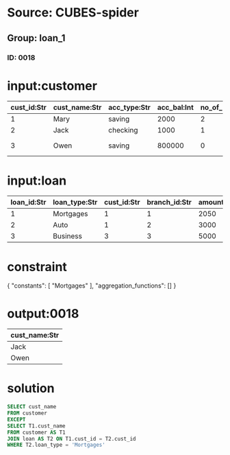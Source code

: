 # Source: CUBES-spider
## Group: loan_1
### ID: 0018

# input:customer

| cust_id:Str | cust_name:Str | acc_type:Str | acc_bal:Int | no_of_loans:Int | credit_score:Int | branch_id:Int | state:Str |
|---|---|---|---|---|---|---|---|
| 1 | Mary | saving | 2000 | 2 | 30 | 2 | Utah |
| 2 | Jack | checking | 1000 | 1 | 20 | 1 | Texas |
| 3 | Owen | saving | 800000 | 0 | 210 | 3 | New York |

# input:loan

| loan_id:Str | loan_type:Str | cust_id:Str | branch_id:Str | amount:Int |
|---|---|---|---|---|
| 1 | Mortgages | 1 | 1 | 2050 |
| 2 | Auto | 1 | 2 | 3000 |
| 3 | Business | 3 | 3 | 5000 |

# constraint

{
  "constants": [
    "Mortgages"
  ],
  "aggregation_functions": []
}

# output:0018

| cust_name:Str |
|---|
| Jack |
| Owen |

# solution

```sql
SELECT cust_name
FROM customer
EXCEPT
SELECT T1.cust_name
FROM customer AS T1
JOIN loan AS T2 ON T1.cust_id = T2.cust_id
WHERE T2.loan_type = 'Mortgages'
```

